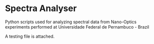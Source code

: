 # Spectra Analyser

Python scripts used for analyzing spectral data from Nano-Optics experiments performed at Universidade Federal de Pernambuco - Brazil

A testing file is attached.
